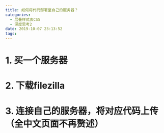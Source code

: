 ```yaml
---
title: 如何将代码部署至自己的服务器？
categories:
  - 层叠样式表CSS
  - 深度思考2
date: 2019-10-07 23:13:52
tags:
---
```

# 1. 买一个服务器
# 2. 下载filezilla
# 3. 连接自己的服务器，将对应代码上传（全中文页面不再赘述）